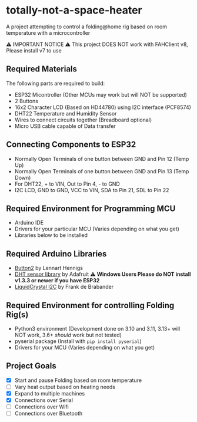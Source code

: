# totally-not-a-space-heater
A project attempting to control a folding@home rig based on room temperature with a microcontroller

⚠️ IMPORTANT NOTICE ⚠️
This project DOES NOT work with FAHClient v8, Please install v7 to use

## Required Materials
The following parts are required to build:
- ESP32 Micontroller (Other MCUs may work but will NOT be supported)
- 2 Buttons
- 16x2 Character LCD (Based on HD44780) using I2C interface (PCF8574)
- DHT22 Temperature and Humidity Sensor
- Wires to connect circuits together (Breadboard optional)
- Micro USB cable capable of Data transfer

## Connecting Components to ESP32
- Normally Open Terminals of one button between GND and Pin 12 (Temp Up)
- Normally Open Terminals of one button between GND and Pin 13 (Temp Down)
- For DHT22, + to VIN, Out to Pin 4, - to GND
- I2C LCD, GND to GND, VCC to VIN, SDA to Pin 21, SDL to Pin 22

## Required Environment for Programming MCU
- Arduino IDE
- Drivers for your particular MCU (Varies depending on what you get)
- Libraries below to be installed

## Required Arduino Libraries
- [Button2](https://github.com/LennartHennigs/Button2) by Lennart Hennigs
- [DHT sensor library](https://github.com/adafruit/DHT-sensor-library) by Adafruit ⚠️ **Windows Users Please do NOT install v1.3.3 or newer if you have ESP32**
- [LiquidCrystal I2C](https://github.com/johnrickman/LiquidCrystal_I2C) by Frank de Brabander

## Required Environment for controlling Folding Rig(s)
- Python3 environment (Development done on 3.10 and 3.11, 3.13+ will NOT work, 3.6+ *should* work but not tested)
- pyserial package (Install with `pip install pyserial`)
- Drivers for your MCU (Varies depending on what you get)

## Project Goals

  - [x] Start and pause Folding based on room temperature
  - [ ] Vary heat output based on heating needs
  - [x] Expand to multiple machines
  - [x] Connections over Serial
  - [ ] Connections over Wifi
  - [ ] Connections over Bluetooth
